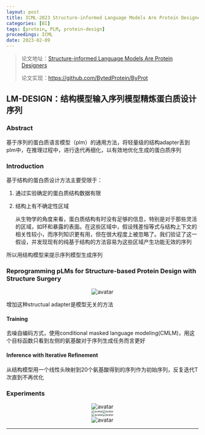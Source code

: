 ```yaml
---
layout: post
title: ICML-2023 Structure-informed Language Models Are Protein Designers
categories: [BI]
tags: [protein, PLM, protein-design]
proceedings: ICML
date: 2023-02-09
---
```


> 论文地址：[Structure-informed Language Models Are Protein Designers](https://proceedings.mlr.press/v202/zheng23a/zheng23a.pdf)
>
> 论文实现：<https://github.com/BytedProtein/ByProt>
>

## LM-DESIGN：结构模型输入序列模型精炼蛋白质设计序列

### Abstract

基于序列的蛋白质语言模型（plm）的通用方法，将轻量级的结构adapter丢到plm中，在推理过程中，进行迭代再细化，以有效地优化生成的蛋白质序列

### Introduction

基于结构的蛋白质设计方法主要受限于：

1. 通过实验确定的蛋白质结构数据有限

2. 结构上有不确定性区域

   从生物学的角度来看，蛋白质结构有时没有足够的信息，特别是对于那些灵活的区域，如环和暴露的表面。在这些区域中，假设残差恒等式与结构上下文的相关性较小，而序列知识更有用，但在很大程度上被忽略了。我们验证了这一假设，并发现现有的纯基于结构的方法容易为这些区域产生功能无效的序列

所以用结构模型来提示序列模型生成序列

### Reprogramming pLMs for Structure-based Protein Design with Structure Surgery

<div align="center" style="float:center"><img src="https://blog-img-1259433191.cos.ap-shanghai.myqcloud.com/LM-DESIGN/fig1.png" alt="avatar" style="zoom:100%;" /></div>

增加这种structual adapter是模型无关的方法

#### Training

去噪自编码方式，使用conditional masked language modeling(CMLM)，用这个目标函数只看到左侧的氨基酸对于序列生成任务而言更好

#### Inference with Iterative Refinement

从结构模型用一个线性头映射到20个氨基酸得到的序列作为初始序列，反复迭代T次直到不再优化

### Experiments

<div align="center" style="float:center"><img src="https://blog-img-1259433191.cos.ap-shanghai.myqcloud.com/LM-DESIGN/tab1.png" alt="avatar" style="zoom:100%;" /></div>

<div align="center" style="float:center"><img src="https://blog-img-1259433191.cos.ap-shanghai.myqcloud.com/LM-DESIGN/fig3-fig4.png" alt="avatar" style="zoom:50%;" /><img src="https://blog-img-1259433191.cos.ap-shanghai.myqcloud.com/LM-DESIGN/fig5.png" alt="avatar" style="zoom:50%;" /></div>

<div align="center" style="float:center"><img src="https://blog-img-1259433191.cos.ap-shanghai.myqcloud.com/LM-DESIGN/fig6-fig7.png" alt="avatar" style="zoom:50%;" /><img src="https://blog-img-1259433191.cos.ap-shanghai.myqcloud.com/LM-DESIGN/fig8.png" alt="avatar" style="zoom:50%;" /></div>

<div align="center" style="float:center"><img src="https://blog-img-1259433191.cos.ap-shanghai.myqcloud.com/LM-DESIGN/tab3-fig10.png" alt="avatar" style="zoom:100%;" /></div>

<HR align=left color=#987cb9 SIZE=1>